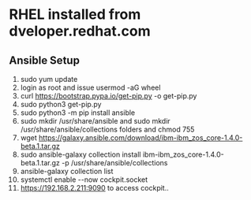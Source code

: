 # RHEL installed from dveloper.redhat.com 

## Ansible Setup

1. sudo yum update
2. login as root and issue usermod -aG wheel <username>
3. curl https://bootstrap.pypa.io/get-pip.py -o get-pip.py
4. sudo python3 get-pip.py
5. sudo python3 -m pip install ansible
6. sudo mkdir /usr/share/ansible and sudo mkdir /usr/share/ansible/collections folders and chmod 755
7. wget https://galaxy.ansible.com/download/ibm-ibm_zos_core-1.4.0-beta.1.tar.gz
8. sudo ansible-galaxy collection install ibm-ibm_zos_core-1.4.0-beta.1.tar.gz -p /usr/share/ansible/collections
9. ansible-galaxy collection list
10. systemctl enable --now cockpit.socket
11. https://192.168.2.211:9090 to access cockpit..
